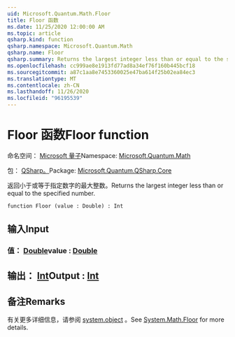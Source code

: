 ```yaml
---
uid: Microsoft.Quantum.Math.Floor
title: Floor 函数
ms.date: 11/25/2020 12:00:00 AM
ms.topic: article
qsharp.kind: function
qsharp.namespace: Microsoft.Quantum.Math
qsharp.name: Floor
qsharp.summary: Returns the largest integer less than or equal to the specified number.
ms.openlocfilehash: cc999ae8e1913fd77ad8a34ef76f160b445bcf18
ms.sourcegitcommit: a87c1aa8e7453360025e47ba614f25b02ea84ec3
ms.translationtype: MT
ms.contentlocale: zh-CN
ms.lasthandoff: 11/26/2020
ms.locfileid: "96195539"
---
```

# <a name="floor-function"></a><span data-ttu-id="b9340-102">Floor 函数</span><span class="sxs-lookup"><span data-stu-id="b9340-102">Floor function</span></span>

<span data-ttu-id="b9340-103">命名空间： [Microsoft 量子](xref:Microsoft.Quantum.Math)</span><span class="sxs-lookup"><span data-stu-id="b9340-103">Namespace: [Microsoft.Quantum.Math](xref:Microsoft.Quantum.Math)</span></span>

<span data-ttu-id="b9340-104">包： [QSharp。](https://nuget.org/packages/Microsoft.Quantum.QSharp.Core)</span><span class="sxs-lookup"><span data-stu-id="b9340-104">Package: [Microsoft.Quantum.QSharp.Core](https://nuget.org/packages/Microsoft.Quantum.QSharp.Core)</span></span>


<span data-ttu-id="b9340-105">返回小于或等于指定数字的最大整数。</span><span class="sxs-lookup"><span data-stu-id="b9340-105">Returns the largest integer less than or equal to the specified number.</span></span>

```qsharp
function Floor (value : Double) : Int
```


## <a name="input"></a><span data-ttu-id="b9340-106">输入</span><span class="sxs-lookup"><span data-stu-id="b9340-106">Input</span></span>

### <a name="value--double"></a><span data-ttu-id="b9340-107">值： [Double](xref:microsoft.quantum.lang-ref.double)</span><span class="sxs-lookup"><span data-stu-id="b9340-107">value : [Double](xref:microsoft.quantum.lang-ref.double)</span></span>





## <a name="output--int"></a><span data-ttu-id="b9340-108">输出： [Int](xref:microsoft.quantum.lang-ref.int)</span><span class="sxs-lookup"><span data-stu-id="b9340-108">Output : [Int](xref:microsoft.quantum.lang-ref.int)</span></span>



## <a name="remarks"></a><span data-ttu-id="b9340-109">备注</span><span class="sxs-lookup"><span data-stu-id="b9340-109">Remarks</span></span>

<span data-ttu-id="b9340-110">有关更多详细信息，请参阅 [system.object](https://docs.microsoft.com/dotnet/api/system.math.floor) 。</span><span class="sxs-lookup"><span data-stu-id="b9340-110">See [System.Math.Floor](https://docs.microsoft.com/dotnet/api/system.math.floor) for more details.</span></span>
